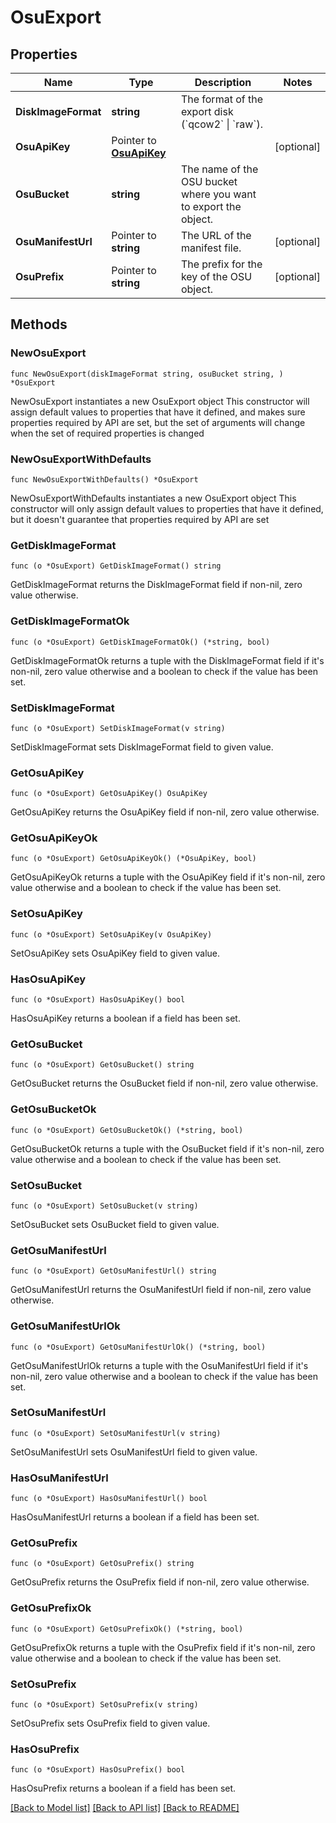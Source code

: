 # OsuExport

## Properties

Name | Type | Description | Notes
------------ | ------------- | ------------- | -------------
**DiskImageFormat** | **string** | The format of the export disk (&#x60;qcow2&#x60; \\| &#x60;raw&#x60;). | 
**OsuApiKey** | Pointer to [**OsuApiKey**](OsuApiKey.md) |  | [optional] 
**OsuBucket** | **string** | The name of the OSU bucket where you want to export the object. | 
**OsuManifestUrl** | Pointer to **string** | The URL of the manifest file. | [optional] 
**OsuPrefix** | Pointer to **string** | The prefix for the key of the OSU object. | [optional] 

## Methods

### NewOsuExport

`func NewOsuExport(diskImageFormat string, osuBucket string, ) *OsuExport`

NewOsuExport instantiates a new OsuExport object
This constructor will assign default values to properties that have it defined,
and makes sure properties required by API are set, but the set of arguments
will change when the set of required properties is changed

### NewOsuExportWithDefaults

`func NewOsuExportWithDefaults() *OsuExport`

NewOsuExportWithDefaults instantiates a new OsuExport object
This constructor will only assign default values to properties that have it defined,
but it doesn't guarantee that properties required by API are set

### GetDiskImageFormat

`func (o *OsuExport) GetDiskImageFormat() string`

GetDiskImageFormat returns the DiskImageFormat field if non-nil, zero value otherwise.

### GetDiskImageFormatOk

`func (o *OsuExport) GetDiskImageFormatOk() (*string, bool)`

GetDiskImageFormatOk returns a tuple with the DiskImageFormat field if it's non-nil, zero value otherwise
and a boolean to check if the value has been set.

### SetDiskImageFormat

`func (o *OsuExport) SetDiskImageFormat(v string)`

SetDiskImageFormat sets DiskImageFormat field to given value.


### GetOsuApiKey

`func (o *OsuExport) GetOsuApiKey() OsuApiKey`

GetOsuApiKey returns the OsuApiKey field if non-nil, zero value otherwise.

### GetOsuApiKeyOk

`func (o *OsuExport) GetOsuApiKeyOk() (*OsuApiKey, bool)`

GetOsuApiKeyOk returns a tuple with the OsuApiKey field if it's non-nil, zero value otherwise
and a boolean to check if the value has been set.

### SetOsuApiKey

`func (o *OsuExport) SetOsuApiKey(v OsuApiKey)`

SetOsuApiKey sets OsuApiKey field to given value.

### HasOsuApiKey

`func (o *OsuExport) HasOsuApiKey() bool`

HasOsuApiKey returns a boolean if a field has been set.

### GetOsuBucket

`func (o *OsuExport) GetOsuBucket() string`

GetOsuBucket returns the OsuBucket field if non-nil, zero value otherwise.

### GetOsuBucketOk

`func (o *OsuExport) GetOsuBucketOk() (*string, bool)`

GetOsuBucketOk returns a tuple with the OsuBucket field if it's non-nil, zero value otherwise
and a boolean to check if the value has been set.

### SetOsuBucket

`func (o *OsuExport) SetOsuBucket(v string)`

SetOsuBucket sets OsuBucket field to given value.


### GetOsuManifestUrl

`func (o *OsuExport) GetOsuManifestUrl() string`

GetOsuManifestUrl returns the OsuManifestUrl field if non-nil, zero value otherwise.

### GetOsuManifestUrlOk

`func (o *OsuExport) GetOsuManifestUrlOk() (*string, bool)`

GetOsuManifestUrlOk returns a tuple with the OsuManifestUrl field if it's non-nil, zero value otherwise
and a boolean to check if the value has been set.

### SetOsuManifestUrl

`func (o *OsuExport) SetOsuManifestUrl(v string)`

SetOsuManifestUrl sets OsuManifestUrl field to given value.

### HasOsuManifestUrl

`func (o *OsuExport) HasOsuManifestUrl() bool`

HasOsuManifestUrl returns a boolean if a field has been set.

### GetOsuPrefix

`func (o *OsuExport) GetOsuPrefix() string`

GetOsuPrefix returns the OsuPrefix field if non-nil, zero value otherwise.

### GetOsuPrefixOk

`func (o *OsuExport) GetOsuPrefixOk() (*string, bool)`

GetOsuPrefixOk returns a tuple with the OsuPrefix field if it's non-nil, zero value otherwise
and a boolean to check if the value has been set.

### SetOsuPrefix

`func (o *OsuExport) SetOsuPrefix(v string)`

SetOsuPrefix sets OsuPrefix field to given value.

### HasOsuPrefix

`func (o *OsuExport) HasOsuPrefix() bool`

HasOsuPrefix returns a boolean if a field has been set.


[[Back to Model list]](../README.md#documentation-for-models) [[Back to API list]](../README.md#documentation-for-api-endpoints) [[Back to README]](../README.md)


